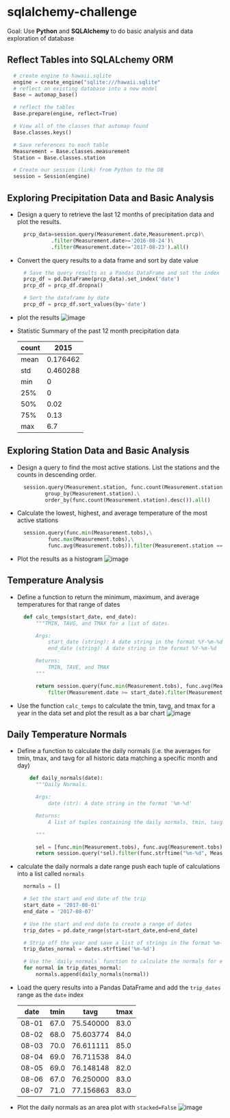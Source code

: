 # sqlalchemy-challenge
Goal: Use **Python** and **SQLAlchemy** to do basic  analysis and data exploration of database

## Reflect Tables into SQLALchemy ORM

```python
  # create engine to hawaii.sqlite
  engine = create_engine("sqlite:///hawaii.sqlite"
  # reflect an existing database into a new model
  Base = automap_base()

  # reflect the tables
  Base.prepare(engine, reflect=True)

  # View all of the classes that automap found
  Base.classes.keys()

  # Save references to each table
  Measurement = Base.classes.measurement
  Station = Base.classes.station

  # Create our session (link) from Python to the DB
  session = Session(engine)
```

## Exploring Precipitation Data and Basic Analysis
- Design a query to retrieve the last 12 months of precipitation data and plot the results.

  ```python
    prcp_data=session.query(Measurement.date,Measurement.prcp)\
             .filter(Measurement.date>='2016-08-24')\
             .filter(Measurement.date<='2017-08-23').all()
  ```
  
- Convert the query results to a data frame and sort by date value
  
  ```python
    # Save the query results as a Pandas DataFrame and set the index to the date column
    prcp_df = pd.DataFrame(prcp_data).set_index('date')
    prcp_df = prcp_df.dropna()

    # Sort the dataframe by date
    prcp_df = prcp_df.sort_values(by='date')
  ```
- plot the results
  ![image](https://github.com/ludanzhan/sqlalchemy-challenge/blob/main/images/prcp.png)
 
 - Statistic Summary of the past 12 month precipitation data

    |count 	|2015|
    |------ |-----------|
    |mean 	|0.176462|
    |std 	  |0.460288|
    |min 	  |0|
    |25% 	  |0|
    |50% 	  |0.02|
    |75% 	  |0.13|
    |max 	  |6.7|
    
## Exploring Station Data and Basic Analysis
- Design a query to find the most active stations. List the stations and the counts in descending order.

  ```python
    session.query(Measurement.station, func.count(Measurement.station)).\
           group_by(Measurement.station).\
           order_by(func.count(Measurement.station).desc()).all()
  ```

- Calculate the lowest, highest, and average temperature of the most active stations

  ```python
    session.query(func.min(Measurement.tobs),\
            func.max(Measurement.tobs),\
            func.avg(Measurement.tobs)).filter(Measurement.station == 'USC00519281').all()
  ```

- Plot the results as a histogram
![image](https://github.com/ludanzhan/sqlalchemy-challenge/blob/main/images/hist.png)
    
## Temperature Analysis
- Define a function to return the minimum, maximum, and average temperatures for that range of dates
  ```python
    def calc_temps(start_date, end_date):
        """TMIN, TAVG, and TMAX for a list of dates.

        Args:
            start_date (string): A date string in the format %Y-%m-%d
            end_date (string): A date string in the format %Y-%m-%d

        Returns:
            TMIN, TAVE, and TMAX
        """

        return session.query(func.min(Measurement.tobs), func.avg(Measurement.tobs), func.max(Measurement.tobs)).\
            filter(Measurement.date >= start_date).filter(Measurement.date <= end_date).all()
  ```
- Use the function `calc_temps` to calculate the tmin, tavg, and tmax for a year in the data set and  plot the result as a bar chart
![image](https://github.com/ludanzhan/sqlalchemy-challenge/blob/main/images/avg.png)

## Daily Temperature Normals
- Define a function to  calculate the daily normals (i.e. the averages for tmin, tmax, and tavg for all historic data matching a specific month and day)
  ```python
      def daily_normals(date):
        """Daily Normals.

        Args:
            date (str): A date string in the format '%m-%d'

        Returns:
            A list of tuples containing the daily normals, tmin, tavg, and tmax

        """

        sel = [func.min(Measurement.tobs), func.avg(Measurement.tobs), func.max(Measurement.tobs)]
        return session.query(*sel).filter(func.strftime("%m-%d", Measurement.date) == date).all()
  ```
-  calculate the daily normals a date range push each tuple of calculations into a list called `normals`
    ```python
      normals = []

      # Set the start and end date of the trip
      start_date = '2017-08-01'
      end_date = '2017-08-07'

      # Use the start and end date to create a range of dates
      trip_dates = pd.date_range(start=start_date,end=end_date)

      # Strip off the year and save a list of strings in the format %m-%d
      trip_dates_normal = dates.strftime('%m-%d')

      # Use the `daily_normals` function to calculate the normals for each date string 
      for normal in trip_dates_normal:
          normals.append(daily_normals(normal))
      ```
-  Load the query results into a Pandas DataFrame and add the `trip_dates` range as the `date` index

    |date  |tmin 	|tavg 	   |tmax	|
    |------|------|----------|-----|
    |08-01 |67.0 	|75.540000 	|83.0|
    |08-02 |68.0 	|75.603774 	|84.0|
    |08-03 |70.0 	|76.611111 	|85.0|
    |08-04 |69.0 	|76.711538 	|84.0|
    |08-05 |69.0 	|76.148148 	|82.0|
    |08-06 |67.0 	|76.250000 	|83.0|
    |08-07 |71.0 	|77.156863 	|83.0|

-  Plot the daily normals as an area plot with `stacked=False`
  ![image](https://github.com/ludanzhan/sqlalchemy-challenge/blob/main/images/normal.png)
